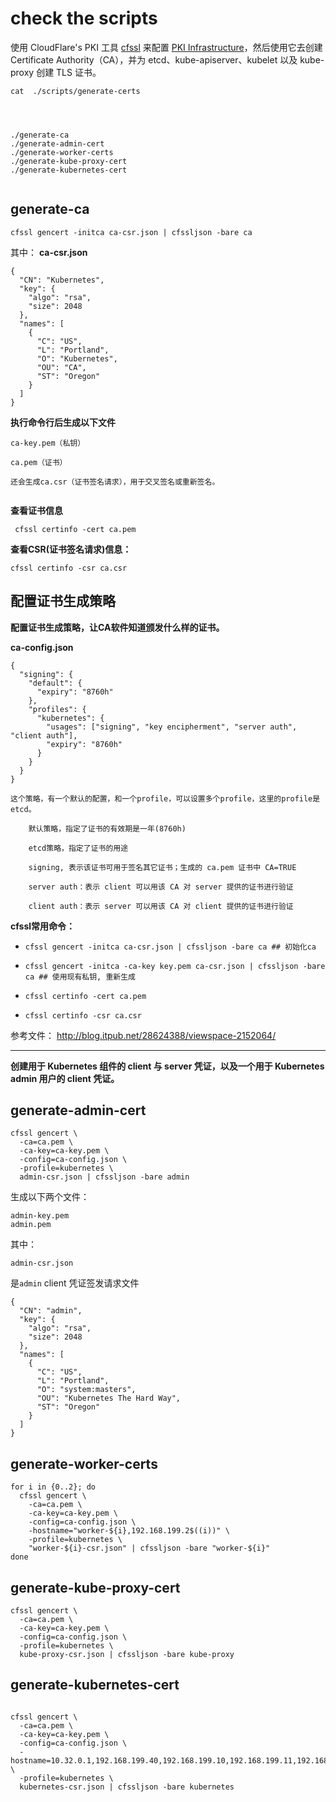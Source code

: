 # check the scripts 
使用 CloudFlare's PKI 工具 [cfssl](https://github.com/cloudflare/cfssl) 来配置 [PKI Infrastructure](https://en.wikipedia.org/wiki/Public_key_infrastructure)，然后使用它去创建 Certificate Authority（CA），并为 etcd、kube-apiserver、kubelet 以及 kube-proxy 创建 TLS 证书。



```
cat  ./scripts/generate-certs
```

```



./generate-ca
./generate-admin-cert
./generate-worker-certs
./generate-kube-proxy-cert
./generate-kubernetes-cert


```


## generate-ca


```
cfssl gencert -initca ca-csr.json | cfssljson -bare ca
```
其中：
**ca-csr.json**

```
{
  "CN": "Kubernetes",
  "key": {
    "algo": "rsa",
    "size": 2048
  },
  "names": [
    {
      "C": "US",
      "L": "Portland",
      "O": "Kubernetes",
      "OU": "CA",
      "ST": "Oregon"
    }
  ]
}

```
**执行命令行后生成以下文件**

```
ca-key.pem（私钥）

ca.pem（证书）

还会生成ca.csr（证书签名请求），用于交叉签名或重新签名。


```
**查看证书信息**

```
 cfssl certinfo -cert ca.pem
```
**查看CSR(证书签名请求)信息：**

```
cfssl certinfo -csr ca.csr
```
## 配置证书生成策略
**配置证书生成策略，让CA软件知道颁发什么样的证书。**


**ca-config.json**

```
{
  "signing": {
    "default": {
      "expiry": "8760h"
    },
    "profiles": {
      "kubernetes": {
        "usages": ["signing", "key encipherment", "server auth", "client auth"],
        "expiry": "8760h"
      }
    }
  }
}

```

```
这个策略，有一个默认的配置，和一个profile，可以设置多个profile，这里的profile是etcd。

    默认策略，指定了证书的有效期是一年(8760h)

    etcd策略，指定了证书的用途

    signing, 表示该证书可用于签名其它证书；生成的 ca.pem 证书中 CA=TRUE

    server auth：表示 client 可以用该 CA 对 server 提供的证书进行验证

    client auth：表示 server 可以用该 CA 对 client 提供的证书进行验证
```
**cfssl常用命令：**

*   `cfssl gencert -initca ca-csr.json | cfssljson -bare ca ## 初始化ca`

*   `cfssl gencert -initca -ca-key key.pem ca-csr.json | cfssljson -bare ca ## 使用现有私钥, 重新生成`

*   `cfssl certinfo -cert ca.pem`

*   `cfssl certinfo -csr ca.csr`



参考文件：
http://blog.itpub.net/28624388/viewspace-2152064/

-----------


**创建用于 Kubernetes 组件的 client 与 server 凭证，以及一个用于 Kubernetes admin 用户的 client 凭证。**

## generate-admin-cert


```
cfssl gencert \
  -ca=ca.pem \
  -ca-key=ca-key.pem \
  -config=ca-config.json \
  -profile=kubernetes \
  admin-csr.json | cfssljson -bare admin
```
生成以下两个文件：

```
admin-key.pem
admin.pem
```
其中：

```
admin-csr.json
```
是`admin` client 凭证签发请求文件

```
{
  "CN": "admin",
  "key": {
    "algo": "rsa",
    "size": 2048
  },
  "names": [
    {
      "C": "US",
      "L": "Portland",
      "O": "system:masters",
      "OU": "Kubernetes The Hard Way",
      "ST": "Oregon"
    }
  ]
}

```




## generate-worker-certs


```
for i in {0..2}; do
  cfssl gencert \
    -ca=ca.pem \
    -ca-key=ca-key.pem \
    -config=ca-config.json \
    -hostname="worker-${i},192.168.199.2$((i))" \
    -profile=kubernetes \
    "worker-${i}-csr.json" | cfssljson -bare "worker-${i}"
done
```


## generate-kube-proxy-cert


```
cfssl gencert \
  -ca=ca.pem \
  -ca-key=ca-key.pem \
  -config=ca-config.json \
  -profile=kubernetes \
  kube-proxy-csr.json | cfssljson -bare kube-proxy
```


## generate-kubernetes-cert


```

cfssl gencert \
  -ca=ca.pem \
  -ca-key=ca-key.pem \
  -config=ca-config.json \
  -hostname=10.32.0.1,192.168.199.40,192.168.199.10,192.168.199.11,192.168.199.12,127.0.0.1,kubernetes.default \
  -profile=kubernetes \
  kubernetes-csr.json | cfssljson -bare kubernetes
```

